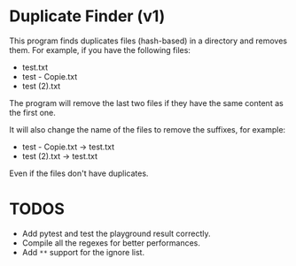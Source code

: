 # Duplicate Finder (v1)

This program finds duplicates files (hash-based) in a directory and removes them.
For example, if you have the following files:

- test.txt
- test - Copie.txt
- test (2).txt

The program will remove the last two files if they have the same content as the first one.

It will also change the name of the files to remove the suffixes, for example:

- test - Copie.txt -> test.txt
- test (2).txt -> test.txt

Even if the files don't have duplicates.

# TODOS

- Add pytest and test the playground result correctly.
- Compile all the regexes for better performances.
- Add `**` support for the ignore list.
